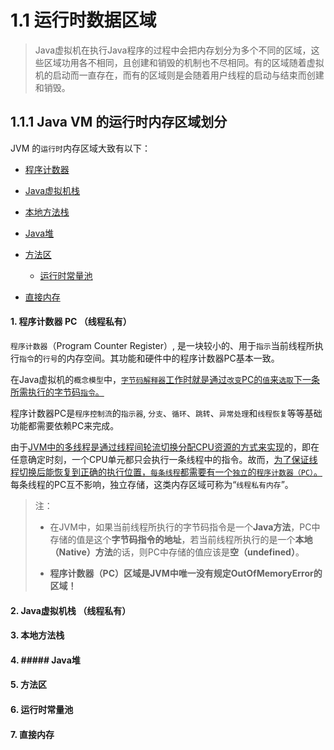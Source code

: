 # 1.1 运行时数据区域

> Java虚拟机在执行Java程序的过程中会把内存划分为多个不同的区域，这些区域功用各不相同，且创建和销毁的机制也不尽相同。有的区域随着虚拟机的启动而一直存在，而有的区域则是会随着用户线程的启动与结束而创建和销毁。

## 1.1.1 Java VM 的运行时内存区域划分

JVM 的`运行时`内存区域大致有以下：

* [程序计数器](#1.-程序计数器-pc-（线程私有）)

* [Java虚拟机栈](#2.-java虚拟机栈-（线程私有）)

* [本地方法栈](#3.-本地方法栈)

* [Java堆](#4.-Java堆)

* [方法区](#5.-方法区)
  * [运行时常量池](#6.-运行时常量池)

* [直接内存](#7.-直接内存)



#### 1. 程序计数器 PC （线程私有）

   ``程序计数器``（Program Counter Register）, 是一块较小的、用于``指示``当前线程所执行``指令``的``行号``的内存空间。其功能和硬件中的程序计数器PC基本一致。

   在Java虚拟机的``概念模型``中，<ins>``字节码解释器``工作时就是通过``改变``PC的``值``来``选取``下一条所需执行的字节码``指令``。</ins>

   程序计数器PC是``程序控制流``的``指示器``, ``分支``、``循环``、``跳转``、``异常处理``和``线程恢复``等等基础功能都需要依赖PC来完成。

   由于<ins>JVM中的多线程是通过线程间轮流切换分配CPU资源的方式来实现</ins>的，即在任意确定时刻，一个CPU单元都只会执行一条线程中的指令。故而，<ins>为了保证线程切换后能恢复到正确的执行位置，``每条线程``都需要有一个``独立``的``程序计数器（PC）``。</ins> 每条线程的PC互不影响，独立存储，这类内存区域可称为“``线程私有内存``”。

   > 注： 
   >
   > * 在JVM中，如果当前线程所执行的字节码指令是一个**Java方法**，PC中存储的值是这个**字节码指令的地址**，若当前线程所执行的是一个**本地（Native）方法**的话，则PC中存储的值应该是**空（undefined）**。
   >
   > * **程序计数器（PC）区域是JVM中唯一没有规定OutOfMemoryError的区域！**

#### 2. Java虚拟机栈 （线程私有）

   

#### 3. 本地方法栈

   

#### 4. ##### Java堆

   

#### 5. 方法区

   

#### 6. 运行时常量池

   

#### 7. 直接内存

   

